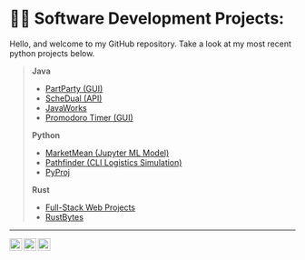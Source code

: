 <h1>👨‍💻 Software Development Projects:</h1>

Hello, and welcome to my GitHub repository. Take a look at my most recent python projects below.
>
> <b>Java </b>
>   - [PartParty (GUI)](https://github.com/nuiben/PartParty)
>   - [ScheDual (API)](https://github.com/nuiben/ScheDual)
>   - [JavaWorks](https://github.com/nuiben/java_work)
>   - [Promodoro Timer (GUI)](https://github.com/nuiben/pomodoro)
> 
> <b>Python</b>
>   - [MarketMean (Jupyter ML Model)](https://github.com/nuiben/marketmean)
>   - [Pathfinder (CLI Logistics Simulation)](https://github.com/nuiben/pathfinder)
>   - [PyProj](https://github.com/nuiben/pyproj)
>
> <b>Rust</b>
> 
>   - [Full-Stack Web Projects](https://github.com/nuiben/rust_web)
>   - [RustBytes](https://github.com/nuiben/rust)
>

---

[<img align="left" alt="BenPorter | LinkedIn" width="22px" src="https://cdn.jsdelivr.net/npm/simple-icons@v3/icons/linkedin.svg" />][linkedin]

[linkedin]: https://linkedin.com/in/benjamingp

[<img align="left" alt="BenPorter | Twitter" width="22px" src="https://cdn.jsdelivr.net/npm/simple-icons@v3/icons/twitter.svg" />][twitter]

[twitter]: https://twitter.com/benp0rter

[<img height="22" width="22" src="https://cdn.jsdelivr.net/npm/simple-icons@v9/icons/bento.svg" />][bento]

[bento]: https://bento.me/ben-porter

